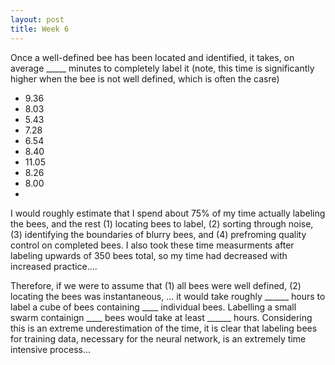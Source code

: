 ```yaml
---
layout: post
title: Week 6
---
```


Once a well-defined bee has been located and identified, it takes, on average _____ minutes to completely label it (note, this time is significantly higher when the bee is not well defined, which is often the casre)
- 9.36
- 8.03
- 5.43
- 7.28
- 6.54
- 8.40
- 11.05
- 8.26
- 8.00
- 

  
I would roughly estimate that I spend about 75% of my time actually labeling the bees, and the rest (1) locating bees to label, (2) sorting through noise, (3) identifying the boundaries of blurry bees, and (4) prefroming quality control on completed bees. I also took these time measurments after labeling upwards of 350 bees total, so my time had decreased with increased practice....

Therefore, if we were to assume that (1) all bees were well defined, (2) locating the bees was instantaneous, ... it would take roughly ______ hours to label a cube of bees containing ____ individual bees. Labelling a small swarm containign ____ bees would take at least ______ hours. Considering this is an extreme underestimation of the time, it is clear that labeling bees for training data, necessary for the neural network, is an extremely time intensive process...



